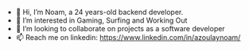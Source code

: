 - 👋 Hi, I’m Noam, a 24 years-old backend developer.
- 👀 I’m interested in Gaming, Surfing and Working Out
- 💞️ I’m looking to collaborate on projects as a software developer
- 📫 Reach me on linkedin: https://www.linkedin.com/in/azoulaynoam/

<!---
azoulaynoam/azoulaynoam is a ✨ special ✨ repository because its `README.md` (this file) appears on your GitHub profile.
You can click the Preview link to take a look at your changes.
--->
